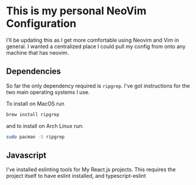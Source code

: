 # This is my personal NeoVim Configuration

I'll be updating this as I get more comfortable using Neovim and Vim in general. I wanted a centralized place I could pull my config from onto any machine that has neovim. 

## Dependencies

So far the only dependency required is `ripgrep`. I've got instructions for the two main operating systems I use.

To install on MacOS run

```bash
brew install ripgrep
```

and to install on Arch Linux run:

```bash
sudo pacman -S ripgrep
```

## Javascript

I've installed eslinting tools for My React.js projects. This requires the project itself to have eslint installed, and typescript-eslint
